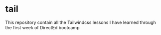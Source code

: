 # tail
This repository contain  all the Tailwindcss  lessons  I  have learned through the first week of DirectEd bootcamp
